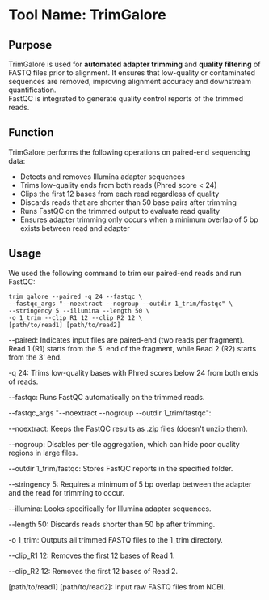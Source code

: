 # Tool Name: TrimGalore

## Purpose  
TrimGalore is used for **automated adapter trimming** and **quality filtering** of FASTQ files prior to alignment. It ensures that low-quality or contaminated sequences are removed, improving alignment accuracy and downstream quantification.  
FastQC is integrated to generate quality control reports of the trimmed reads.

## Function  
TrimGalore performs the following operations on paired-end sequencing data:

- Detects and removes Illumina adapter sequences
- Trims low-quality ends from both reads (Phred score < 24)
- Clips the first 12 bases from each read regardless of quality
- Discards reads that are shorter than 50 base pairs after trimming
- Runs FastQC on the trimmed output to evaluate read quality
- Ensures adapter trimming only occurs when a minimum overlap of 5 bp exists between read and adapter

## Usage  
We used the following command to trim our paired-end reads and run FastQC:

```
trim_galore --paired -q 24 --fastqc \
--fastqc_args "--noextract --nogroup --outdir 1_trim/fastqc" \
--stringency 5 --illumina --length 50 \
-o 1_trim --clip_R1 12 --clip_R2 12 \
[path/to/read1] [path/to/read2]
```

--paired: Indicates input files are paired-end (two reads per fragment). Read 1 (R1) starts from the 5' end of the fragment, while Read 2 (R2) starts from the 3' end.

-q 24: Trims low-quality bases with Phred scores below 24 from both ends of reads.

--fastqc: Runs FastQC automatically on the trimmed reads.

--fastqc_args "--noextract --nogroup --outdir 1_trim/fastqc":

--noextract: Keeps the FastQC results as .zip files (doesn't unzip them).

--nogroup: Disables per-tile aggregation, which can hide poor quality regions in large files.

--outdir 1_trim/fastqc: Stores FastQC reports in the specified folder.

--stringency 5: Requires a minimum of 5 bp overlap between the adapter and the read for trimming to occur.

--illumina: Looks specifically for Illumina adapter sequences.

--length 50: Discards reads shorter than 50 bp after trimming.

-o 1_trim: Outputs all trimmed FASTQ files to the 1_trim directory.

--clip_R1 12: Removes the first 12 bases of Read 1.

--clip_R2 12: Removes the first 12 bases of Read 2.

[path/to/read1] [path/to/read2]: Input raw FASTQ files from NCBI.



